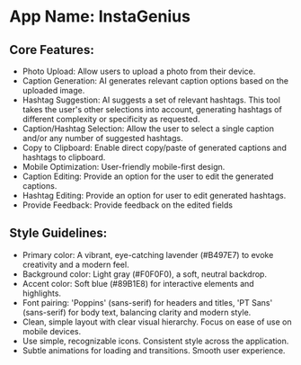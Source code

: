 # **App Name**: InstaGenius

## Core Features:

- Photo Upload: Allow users to upload a photo from their device.
- Caption Generation: AI generates relevant caption options based on the uploaded image.
- Hashtag Suggestion: AI suggests a set of relevant hashtags. This tool takes the user's other selections into account, generating hashtags of different complexity or specificity as requested.
- Caption/Hashtag Selection: Allow the user to select a single caption and/or any number of suggested hashtags.
- Copy to Clipboard: Enable direct copy/paste of generated captions and hashtags to clipboard.
- Mobile Optimization: User-friendly mobile-first design.
- Caption Editing: Provide an option for the user to edit the generated captions.
- Hashtag Editing: Provide an option for user to edit generated hashtags.
- Provide Feedback: Provide feedback on the edited fields

## Style Guidelines:

- Primary color: A vibrant, eye-catching lavender (#B497E7) to evoke creativity and a modern feel.
- Background color: Light gray (#F0F0F0), a soft, neutral backdrop.
- Accent color: Soft blue (#89B1E8) for interactive elements and highlights.
- Font pairing: 'Poppins' (sans-serif) for headers and titles, 'PT Sans' (sans-serif) for body text, balancing clarity and modern style.
- Clean, simple layout with clear visual hierarchy. Focus on ease of use on mobile devices.
- Use simple, recognizable icons. Consistent style across the application.
- Subtle animations for loading and transitions. Smooth user experience.